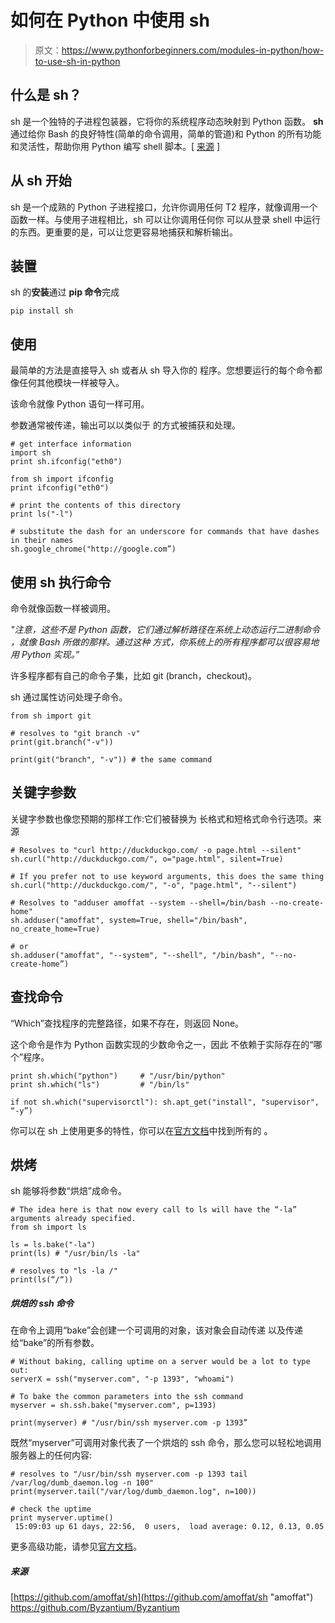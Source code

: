 # 如何在 Python 中使用 sh

> 原文：<https://www.pythonforbeginners.com/modules-in-python/how-to-use-sh-in-python>

## 什么是 sh？

sh 是一个独特的子进程包装器，它将你的系统程序动态映射到 Python
函数。 **sh** 通过给你
Bash 的良好特性(简单的命令调用，简单的管道)和 Python 的所有功能
和灵活性，帮助你用 Python 编写 shell 脚本。[ [来源](https://amoffat.github.io/sh/ "sh") ]

## 从 sh 开始

sh 是一个成熟的 Python 子进程接口，允许你调用任何 T2 程序，就像调用一个函数一样。与使用子进程相比，sh 可以让你调用任何你
可以从登录 shell 中运行的东西。更重要的是，可以让您更容易地捕获和解析输出。

## 装置

sh 的**安装**通过 **pip 命令**完成

```
pip install sh 
```

## 使用

最简单的方法是直接导入 sh 或者从 sh 导入你的
程序。您想要运行的每个命令都像任何其他模块一样被导入。

该命令就像 Python 语句一样可用。

参数通常被传递，输出可以以类似于
的方式被捕获和处理。

```
# get interface information
import sh
print sh.ifconfig("eth0")

from sh import ifconfig
print ifconfig("eth0")

# print the contents of this directory
print ls("-l")

# substitute the dash for an underscore for commands that have dashes in their names
sh.google_chrome("http://google.com”)
```

## 使用 sh 执行命令

命令就像函数一样被调用。

*"注意，这些不是 Python 函数，它们通过解析路径在系统上动态运行二进制命令
，就像 Bash 所做的那样。通过这种
方式，你系统上的所有程序都可以很容易地用 Python 实现。”*

许多程序都有自己的命令子集，比如 git (branch，checkout)。

sh 通过属性访问处理子命令。

```
from sh import git

# resolves to "git branch -v"
print(git.branch("-v"))

print(git("branch", "-v")) # the same command
```

## 关键字参数

关键字参数也像您预期的那样工作:它们被替换为
长格式和短格式命令行选项。来源

```
# Resolves to "curl http://duckduckgo.com/ -o page.html --silent"
sh.curl("http://duckduckgo.com/", o="page.html", silent=True)

# If you prefer not to use keyword arguments, this does the same thing
sh.curl("http://duckduckgo.com/", "-o", "page.html", "--silent")

# Resolves to "adduser amoffat --system --shell=/bin/bash --no-create-home"
sh.adduser("amoffat", system=True, shell="/bin/bash", no_create_home=True)

# or
sh.adduser("amoffat", "--system", "--shell", "/bin/bash", "--no-create-home”)
```

## 查找命令

“Which”查找程序的完整路径，如果不存在，则返回 None。

这个命令是作为 Python 函数实现的少数命令之一，因此
不依赖于实际存在的“哪个”程序。

```
print sh.which("python")     # "/usr/bin/python"
print sh.which("ls")         # "/bin/ls"

if not sh.which("supervisorctl"): sh.apt_get("install", "supervisor", “-y”)
```

你可以在 sh 上使用更多的特性，你可以在[官方文档](https://amoffat.github.io/sh/#basic-features "basic_features")中找到所有的
。

## 烘烤

sh 能够将参数“烘焙”成命令。

```
# The idea here is that now every call to ls will have the “-la” arguments already specified.
from sh import ls

ls = ls.bake("-la")
print(ls) # "/usr/bin/ls -la"

# resolves to "ls -la /"
print(ls(“/“))
```

##### 烘焙的 ssh 命令

在命令上调用“bake”会创建一个可调用的对象，该对象会自动传递
以及传递给“bake”的所有参数。

```
# Without baking, calling uptime on a server would be a lot to type out:
serverX = ssh("myserver.com", "-p 1393", "whoami")

# To bake the common parameters into the ssh command
myserver = sh.ssh.bake("myserver.com", p=1393)

print(myserver) # "/usr/bin/ssh myserver.com -p 1393”
```

既然“myserver”可调用对象代表了一个烘焙的 ssh 命令，那么您可以轻松地调用服务器上的任何内容:

```
# resolves to "/usr/bin/ssh myserver.com -p 1393 tail /var/log/dumb_daemon.log -n 100"
print(myserver.tail("/var/log/dumb_daemon.log", n=100))

# check the uptime
print myserver.uptime()
 15:09:03 up 61 days, 22:56,  0 users,  load average: 0.12, 0.13, 0.05
```

更多高级功能，请参见[官方文档](https://amoffat.github.io/sh/#advanced-features "advanced_features")。

##### 来源

[https://github.com/amoffat/sh](https://github.com/amoffat/sh "amoffat")
https://github.com/Byzantium/Byzantium